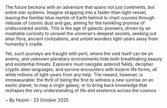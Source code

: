 
The future beckons with an adventure that spans not just continents, but entire star systems. Imagine strapping into a faster-than-light vessel, leaving the familiar blue marble of Earth behind to chart courses through nebulae of cosmic dust and gas, aiming for the twinkling promise of undiscovered worlds. This is the age of galactic pioneers, driven by an insatiable curiosity to unravel the universe's deepest secrets, seeking out alien flora, ancient civilizations, and untold wonders light-years away from humanity's cradle.

Yet, such journeys are fraught with peril, where the void itself can be an enemy, and unknown planetary environments hide both breathtaking beauty and existential threats. Explorers must navigate asteroid fields, decipher cryptic alien languages, and survive encounters with bizarre life forms, all while millions of light-years from any help. The reward, however, is immeasurable: the thrill of being the first to witness a new sunrise on an exotic planet, to map a virgin galaxy, or to bring back knowledge that reshapes the very understanding of life and existence across the cosmos.

~ By Hozmi - 23 October 2025
